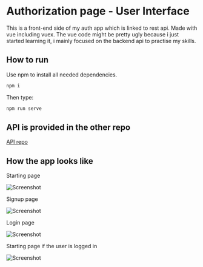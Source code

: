 # Authorization page - User Interface

This is a front-end side of my auth app which is linked to rest api. Made with vue including vuex. The vue code might be pretty ugly because i just started learning it, i mainly focused on the backend api to practise my skills.

## How to run

Use npm to install all needed dependencies.

```bash
npm i
```
Then type:

```bash
npm run serve
```
## API is provided in the other repo
[API repo](https://github.com/SliskiPlumek/Auth-page-api/tree/main)

## How the app looks like

Starting page

![Screenshot](https://github.com/SliskiPlumek/Auth-page-ui/assets/96886950/b916c5ec-676b-418f-aa19-45e52c0832e5)

Signup page

![Screenshot](https://github.com/SliskiPlumek/Auth-page-ui/assets/96886950/9393d37d-63bf-4a57-bb46-036a311bb44c)

Login page

![Screenshot](https://github.com/SliskiPlumek/Auth-page-ui/assets/96886950/3055af16-4d94-4f4a-ae65-cbe798d081c2)

Starting page if the user is logged in

![Screenshot](https://github.com/SliskiPlumek/Auth-page-ui/assets/96886950/41be8cef-6164-42e0-ab21-26bc8fb1173f)



